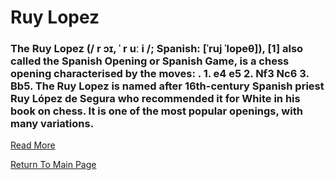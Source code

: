 # Ruy Lopez

### The Ruy Lopez (/ r ɔɪ, ˈ r uː i /; Spanish: [ˈruj ˈlopeθ]), [1] also called the Spanish Opening or Spanish Game, is a chess opening characterised by the moves: . 1. e4 e5 2. Nf3 Nc6 3. Bb5. The Ruy Lopez is named after 16th-century Spanish priest Ruy López de Segura who recommended it for White in his book on chess. It is one of the most popular openings, with many variations.
[Read More](https://en.wikipedia.org/wiki/Ruy_Lopez)

[Return To Main Page](index.md)
